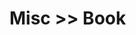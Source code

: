 # Misc >> Book

<book-cards source="https://raw.githubusercontent.com/Silver-birder/Silver-birder.github.io/main/docs/misc/book/index.json"></book-cards>